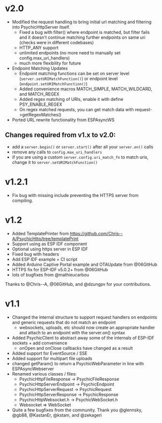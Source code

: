 # v2.0

* Modified the request handling to bring initial url matching and filtering into PsychicHttpServer itself.
    * Fixed a bug with filter() where endpoint is matched, but filter fails and it doesn't continue matching further endpoints on same uri (checks were in different codebases)
    * HTTP_ANY support
    * unlimited endpoints (no more need to manually set config.max_uri_handlers)
    * much more flexibility for future
* Endpoint Matching Updates
    * Endpoint matching functions can be set on server level (```server.setURIMatchFunction()```) or endpoint level (```endpoint.setURIMatchFunction()```)
    * Added convenience macros MATCH_SIMPLE, MATCH_WILDCARD, and MATCH_REGEX
    * Added regex matching of URIs, enable it with define PSY_ENABLE_REGEX
    * On regex matched requests, you can get match data with request->getRegexMatches()
* Ported URL rewrite functionality from ESPAsyncWS

## Changes required from v1.x to v2.0:

* add a ```server.begin()``` or ```server.start()``` after all your ```server.on()``` calls
* remove any calls to ```config.max_uri_handlers```
* if you are using a custom ```server.config.uri_match_fn``` to match uris, change it to ```server.setURIMatchFunction()```

# v1.2.1

* Fix bug with missing include preventing the HTTPS server from compiling.

# v1.2

* Added TemplatePrinter from https://github.com/Chris--A/PsychicHttp/tree/templatePrint
* Support using as ESP IDF component
* Optional using https server in ESP IDF
* Fixed bug with headers
* Add ESP IDF example + CI script
* Added Arduino Captive Portal example and OTAUpdate from @06GitHub
* HTTPS fix for ESP-IDF v5.0.2+ from @06GitHub
* lots of bugfixes from @mathieucarbou

Thanks to @Chris--A, @06GitHub, and @dzungpv for your contributions.

# v1.1

* Changed the internal structure to support request handlers on endpoints and generic requests that do not match an endpoint
    * websockets, uploads, etc should now create an appropriate handler and attach to an endpoint with the server.on() syntax
* Added PsychicClient to abstract away some of the internals of ESP-IDF sockets + add convenience
    * onOpen and onClose callbacks have changed as a result
* Added support for EventSource / SSE
* Added support for multipart file uploads
* changed getParam() to return a PsychicWebParameter in line with ESPAsyncWebserver
* Renamed various classes / files:
    * PsychicHttpFileResponse -> PsychicFileResponse
    * PsychicHttpServerEndpoint -> PsychicEndpoint
    * PsychicHttpServerRequest -> PsychicRequest
    * PsychicHttpServerResponse -> PsychicResponse
    * PsychicHttpWebsocket.h -> PsychicWebSocket.h
    * Websocket => WebSocket
* Quite a few bugfixes from the community. Thank you @glennsky, @gb88, @KastanEr, @kstam, and @zekageri